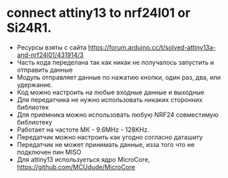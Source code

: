 # connect attiny13 to nrf24l01 or Si24R1.
* Ресурсы взяты с сайта https://forum.arduino.cc/t/solved-attiny13a-and-nrf24l01/431914/3
* Часть кода переделана так как никак не получалось запустить и отправить данные
* Модуль отправляет данные по нажатию кнопки, один раз, два, или удержание.
* Код можно настроить на любые входные данные и выходные
* Для передатчика не нужно использовать никаких сторонних библиотек
* Для приемника можно использовать любую NRF24 совместимую библиотеку
* Работает на частоте МК - 9.6MHz - 128KHz.
* Передатчик можно настроить как угодно согласно даташиту
* Передатчик не может принимать данные, изза того что не подключен пин MISO
* Для attiny13 используеться ядро MicroCore, https://github.com/MCUdude/MicroCore
